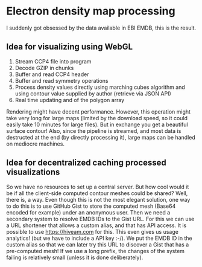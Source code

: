 Electron density map processing
===============================
I suddenly got obsessed by the data available in EBI EMDB, this is the result.

Idea for visualizing using WebGL
--------------------------------
1. Stream CCP4 file into program
2. Decode GZIP in chunks
3. Buffer and read CCP4 header
4. Buffer and read symmetry operations
5. Process density values directly using marching cubes algorithm
   and using contour value supplied by author (retrieve via JSON API)
6. Real time updating and of the polygon array

Rendering might have decent performance. However, this operation might take very
long for large maps (limited by the download speed, so it could easily take 10
minutes for large files). But in exchange you get a beautiful surface contour!
Also, since the pipeline is streamed, and most data is destructed at the end
(by directly processing it), large maps can be handled on mediocre machines.

Idea for decentralized caching processed visualizations
-------------------------------------------------------
So we have no resources to set up a central server. But how cool would it be if
all the client-side computed contour meshes could be shared? Well, there is, a
way. Even though this is not the most elegant solution, one way to do this is to
use GitHub Gist to store the computed mesh (Base64 encoded for example) under an
anonymous user. Then we need a secondary system to resolve EMDB IDs to the Gist
URL. For this we can use a URL shortener that allows a custom alias, and that
has API access. It is possible to use https://hiveam.com for this. This even
gives us usage analytics! (but we have to include a API key :-/). We put the
EMDB ID in the custom alias so that we can later try this URL to discover
a Gist that has a pre-computed mesh! If we use a long prefix, the changes of
the system failing is relatively small (unless it is done deliberately).

